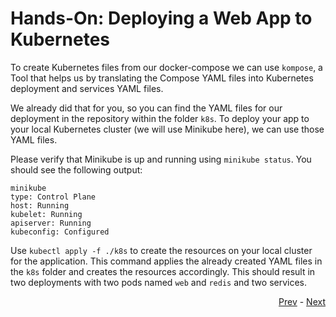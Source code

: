 # Hands-On: Deploying a Web App to Kubernetes

To create Kubernetes files from our docker-compose we can use `kompose`, a Tool that helps us by translating the Compose YAML files into Kubernetes deployment and services YAML files.

We already did that for you, so you can find the YAML files for our deployment in the repository within the folder `k8s`. To deploy your app to your local Kubernetes cluster (we will use Minikube here), we can use those YAML files.

Please verify that Minikube is up and running using `minikube status`. You should see the following output:

```
minikube
type: Control Plane
host: Running
kubelet: Running
apiserver: Running
kubeconfig: Configured
```

Use `kubectl apply -f ./k8s` to create the resources on your local cluster for the application. This command applies the already created YAML files in the `k8s` folder and creates the resources accordingly. 
This should result in two deployments with two pods named `web` and `redis` and two services. 


<div align="right">
   
   [Prev](04_intro-to-deployments.md) - [Next](06_intro-to-testing.md)
</div>
